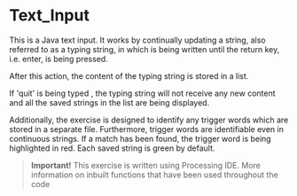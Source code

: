 # Text_Input
This is a Java text input. It works by continually updating a string, also referred to as a typing string, in which is being written until the return key, i.e. enter, is being pressed.

 After this action, the content of the typing string is stored in a list.

 If 'quit' is being typed , the typing string will not receive any new content and all the saved strings in the list are being displayed. 

Additionally, the exercise is designed to identify any trigger words which are stored in a separate file. Furthermore, trigger words are identifiable even in continuous strings. If a match has been found, the trigger word is being highlighted in red. Each saved string is green by default.

> **Important!**
> This exercise is written using Processing IDE. More information on inbuilt functions that have been used throughout the code 
<!--stackedit_data:
eyJoaXN0b3J5IjpbMTI4NDI2MDk3OSwtMTc4NjU0NDM4MSwyMD
A5OTU1MDA1LDE4ODkxMTIyODddfQ==
-->